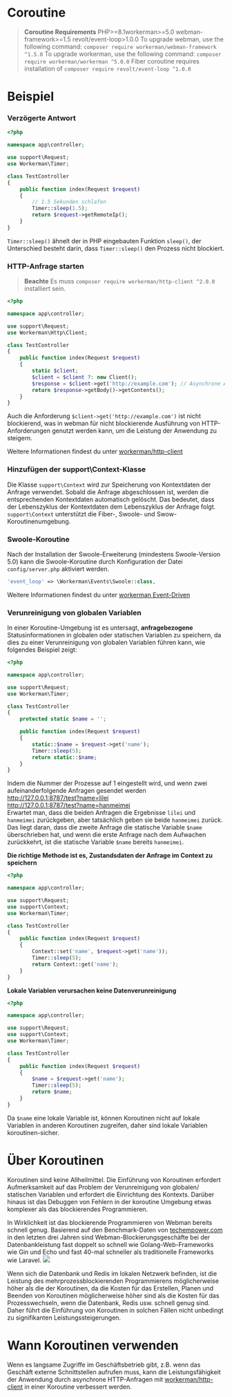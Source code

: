 # Coroutine

> **Coroutine Requirements**
> PHP>=8.1workerman>=5.0 webman-framework>=1.5 revolt/event-loop>1.0.0
> To upgrade webman, use the following command: `composer require workerman/webman-framework ^1.5.0`
> To upgrade workerman, use the following command: `composer require workerman/workerman ^5.0.0`
> Fiber coroutine requires installation of `composer require revolt/event-loop ^1.0.0`

# Beispiel
### Verzögerte Antwort

```php
<?php

namespace app\controller;

use support\Request;
use Workerman\Timer;

class TestController
{
    public function index(Request $request)
    {
        // 1.5 Sekunden schlafen
        Timer::sleep(1.5);
        return $request->getRemoteIp();
    }
}
```
`Timer::sleep()` ähnelt der in PHP eingebauten Funktion `sleep()`, der Unterschied besteht darin, dass `Timer::sleep()` den Prozess nicht blockiert.

### HTTP-Anfrage starten

> **Beachte**
> Es muss `composer require workerman/http-client ^2.0.0` installiert sein.

```php
<?php

namespace app\controller;

use support\Request;
use Workerman\Http\Client;

class TestController
{
    public function index(Request $request)
    {
        static $client;
        $client = $client ?: new Client();
        $response = $client->get('http://example.com'); // Asynchrone Anforderung mit synchroner Methode starten
        return $response->getBody()->getContents();
    }
}
```
Auch die Anforderung `$client->get('http://example.com')` ist nicht blockierend, was in webman für nicht blockierende Ausführung von HTTP-Anforderungen genutzt werden kann, um die Leistung der Anwendung zu steigern.

Weitere Informationen findest du unter [workerman/http-client](https://www.workerman.net/doc/workerman/components/workerman-http-client.html)

### Hinzufügen der support\Context-Klasse

Die Klasse `support\Context` wird zur Speicherung von Kontextdaten der Anfrage verwendet. Sobald die Anfrage abgeschlossen ist, werden die entsprechenden Kontextdaten automatisch gelöscht. Das bedeutet, dass der Lebenszyklus der Kontextdaten dem Lebenszyklus der Anfrage folgt. `support\Context` unterstützt die Fiber-, Swoole- und Swow-Koroutinenumgebung.

### Swoole-Koroutine
Nach der Installation der Swoole-Erweiterung (mindestens Swoole-Version 5.0) kann die Swoole-Koroutine durch Konfiguration der Datei `config/server.php` aktiviert werden.
```php
'event_loop' => \Workerman\Events\Swoole::class,
```

Weitere Informationen findest du unter [workerman Event-Driven](https://www.workerman.net/doc/workerman/appendices/event.html)

### Verunreinigung von globalen Variablen

In einer Koroutine-Umgebung ist es untersagt, **anfragebezogene** Statusinformationen in globalen oder statischen Variablen zu speichern, da dies zu einer Verunreinigung von globalen Variablen führen kann, wie folgendes Beispiel zeigt:

```php
<?php

namespace app\controller;

use support\Request;
use Workerman\Timer;

class TestController
{
    protected static $name = '';

    public function index(Request $request)
    {
        static::$name = $request->get('name');
        Timer::sleep(5);
        return static::$name;
    }
}
```

Indem die Nummer der Prozesse auf 1 eingestellt wird, und wenn zwei aufeinanderfolgende Anfragen gesendet werden  
http://127.0.0.1:8787/test?name=lilei  
http://127.0.0.1:8787/test?name=hanmeimei  
Erwartet man, dass die beiden Anfragen die Ergebnisse `lilei` und `hanmeimei` zurückgeben, aber tatsächlich geben sie beide `hanmeimei` zurück. Das liegt daran, dass die zweite Anfrage die statische Variable `$name` überschrieben hat, und wenn die erste Anfrage nach dem Aufwachen zurückkehrt, ist die statische Variable `$name` bereits `hanmeimei`.

**Die richtige Methode ist es, Zustandsdaten der Anfrage im Context zu speichern**

```php
<?php

namespace app\controller;

use support\Request;
use support\Context;
use Workerman\Timer;

class TestController
{
    public function index(Request $request)
    {
        Context::set('name', $request->get('name'));
        Timer::sleep(5);
        return Context::get('name');
    }
}
```

**Lokale Variablen verursachen keine Datenverunreinigung**
```php
<?php

namespace app\controller;

use support\Request;
use support\Context;
use Workerman\Timer;

class TestController
{
    public function index(Request $request)
    {
        $name = $request->get('name');
        Timer::sleep(5);
        return $name;
    }
}
```
Da `$name` eine lokale Variable ist, können Koroutinen nicht auf lokale Variablen in anderen Koroutinen zugreifen, daher sind lokale Variablen koroutinen-sicher.

# Über Koroutinen
Koroutinen sind keine Allheilmittel. Die Einführung von Koroutinen erfordert Aufmerksamkeit auf das Problem der Verunreinigung von globalen/​statischen Variablen und erfordert die Einrichtung des Kontexts. Darüber hinaus ist das Debuggen von Fehlern in der koroutine Umgebung etwas komplexer als das blockierendes Programmieren.

In Wirklichkeit ist das blockierende Programmieren von Webman bereits schnell genug. Basierend auf den Benchmark-Daten von [techempower.com](https://www.techempower.com/benchmarks/#section=data-r21&l=zijnjz-6bj&test=db&f=1ekg-cbcw-2t4w-27wr68-pc0-iv9slc-0-1ekgw-39g-kxs00-o0zk-4fu13d-2x8do8-2) in den letzten drei Jahren sind Webman-Blockierungsgeschäfte bei der Datenbankleistung fast doppelt so schnell wie Golang-Web-Frameworks wie Gin und Echo und fast 40-mal schneller als traditionelle Frameworks wie Laravel.
![](../../assets/img/benchemarks-go-sw.png?)

Wenn sich die Datenbank und Redis im lokalen Netzwerk befinden, ist die Leistung des mehrprozessblockierenden Programmierens möglicherweise höher als die der Koroutinen, da die Kosten für das Erstellen, Planen und Beenden von Koroutinen möglicherweise höher sind als die Kosten für das Prozesswechseln, wenn die Datenbank, Redis usw. schnell genug sind. Daher führt die Einführung von Koroutinen in solchen Fällen nicht unbedingt zu signifikanten Leistungssteigerungen.

# Wann Koroutinen verwenden
Wenn es langsame Zugriffe im Geschäftsbetrieb gibt, z.B. wenn das Geschäft externe Schnittstellen aufrufen muss, kann die Leistungsfähigkeit der Anwendung durch asynchrone HTTP-Anfragen mit [workerman/http-client](https://www.workerman.net/doc/workerman/components/workerman-http-client.html) in einer Koroutine verbessert werden.
